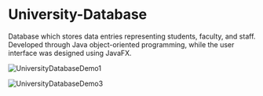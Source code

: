 # University-Database
Database which stores data entries representing students, faculty, and staff. Developed through Java object-oriented programming, while the user interface was designed using JavaFX.

![UniversityDatabaseDemo1](https://github.com/CodeScorcher/University-Database/assets/43505376/d99e3983-e6d8-4414-b8af-c55a403a0168)

![UniversityDatabaseDemo3](https://github.com/CodeScorcher/University-Database/assets/43505376/bfee6f44-f147-463a-a39d-d762e4b2d7a5)
